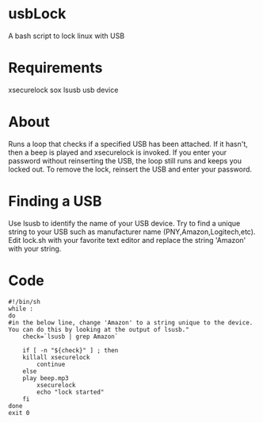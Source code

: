 # usbLock
A bash script to lock linux with USB

# Requirements
xsecurelock
sox
lsusb
usb device

# About
Runs a loop that checks if a specified USB has been attached. If it hasn't, then a beep is played and xsecurelock is invoked. If you enter your password without reinserting the USB, the loop still runs and keeps you locked out. To remove the lock, reinsert the USB and enter your password.

# Finding a USB
Use lsusb to identify the name of your USB device. Try to find a unique string to your USB such as manufacturer name (PNY,Amazon,Logitech,etc). Edit lock.sh with your favorite text editor and replace the string 'Amazon' with your string.

# Code
```
#!/bin/sh
while :
do
#in the below line, change 'Amazon' to a string unique to the device. You can do this by looking at the output of lsusb."
    check=`lsusb | grep Amazon`

    if [ -n "${check}" ] ; then
	killall xsecurelock
        continue
    else
	play beep.mp3
    	xsecurelock
    	echo "lock started"
    fi
done
exit 0
```

